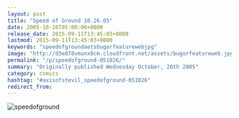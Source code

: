 ```yaml
---
layout: post
title: "Speed of Ground 10.26.05"
date: 2005-10-26T05:00:00+0000
release_date: 2015-09-11T13:45:03+0000
lastmod: 2015-09-11T13:45:03+0000
keywords: "speedofgroundaetsbugorfeaturewebjpg"
image: "http://d3e878vmunx8cm.cloudfront.net/assets/bugorfeatureweb.jpg"
permalink: "/p/speedofground-051026/"
summary: "Originally published Wednesday October, 26th 2005"
category: comics
hashtag: "#axisofstevil_speedofground-051026"
redirect_from:
---
```


![speedofground](http://d3e878vmunx8cm.cloudfront.net/assets/bugorfeatureweb.jpg)
